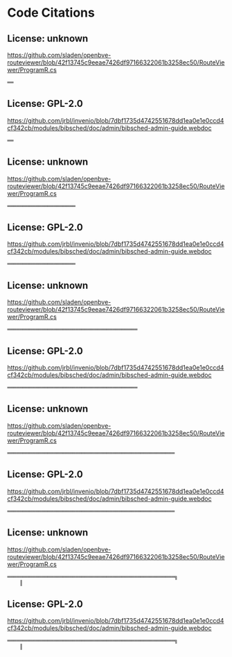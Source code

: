 # Code Citations

## License: unknown
https://github.com/sladen/openbve-routeviewer/blob/42f13745c9eeae7426df97166322061b3258ec50/RouteViewer/ProgramR.cs

```
══
```


## License: GPL-2.0
https://github.com/jrbl/invenio/blob/7dbf1735d4742551678dd1ea0e1e0ccd4cf342cb/modules/bibsched/doc/admin/bibsched-admin-guide.webdoc

```
══
```


## License: unknown
https://github.com/sladen/openbve-routeviewer/blob/42f13745c9eeae7426df97166322061b3258ec50/RouteViewer/ProgramR.cs

```
══════════════════════
```


## License: GPL-2.0
https://github.com/jrbl/invenio/blob/7dbf1735d4742551678dd1ea0e1e0ccd4cf342cb/modules/bibsched/doc/admin/bibsched-admin-guide.webdoc

```
══════════════════════
```


## License: unknown
https://github.com/sladen/openbve-routeviewer/blob/42f13745c9eeae7426df97166322061b3258ec50/RouteViewer/ProgramR.cs

```
══════════════════════════════════════════
```


## License: GPL-2.0
https://github.com/jrbl/invenio/blob/7dbf1735d4742551678dd1ea0e1e0ccd4cf342cb/modules/bibsched/doc/admin/bibsched-admin-guide.webdoc

```
══════════════════════════════════════════
```


## License: unknown
https://github.com/sladen/openbve-routeviewer/blob/42f13745c9eeae7426df97166322061b3258ec50/RouteViewer/ProgramR.cs

```
══════════════════════════════════════════════════════
```


## License: GPL-2.0
https://github.com/jrbl/invenio/blob/7dbf1735d4742551678dd1ea0e1e0ccd4cf342cb/modules/bibsched/doc/admin/bibsched-admin-guide.webdoc

```
══════════════════════════════════════════════════════
```


## License: unknown
https://github.com/sladen/openbve-routeviewer/blob/42f13745c9eeae7426df97166322061b3258ec50/RouteViewer/ProgramR.cs

```
══════════════════════════════════════════════════════╗
    ║
```


## License: GPL-2.0
https://github.com/jrbl/invenio/blob/7dbf1735d4742551678dd1ea0e1e0ccd4cf342cb/modules/bibsched/doc/admin/bibsched-admin-guide.webdoc

```
══════════════════════════════════════════════════════╗
    ║
```

